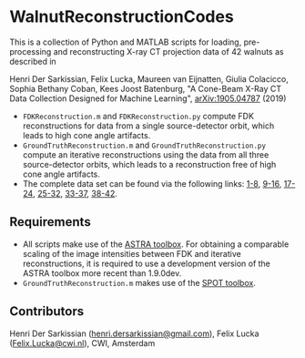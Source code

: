 # WalnutReconstructionCodes
This is a collection of Python and MATLAB scripts for loading, pre-processing and 
reconstructing X-ray CT projection data of 42 walnuts as described in

Henri Der Sarkissian, Felix Lucka, Maureen van Eijnatten,
Giulia Colacicco, Sophia Bethany Coban, Kees Joost Batenburg, "A Cone-Beam X-Ray CT Data Collection Designed for Machine Learning",  [arXiv:1905.04787](https://arxiv.org/abs/1905.04787) (2019)

* `FDKReconstruction.m` and `FDKReconstruction.py` compute FDK reconstructions for data from a single source-detector orbit, which leads to high cone angle artifacts.
* `GroundTruthReconstruction.m` and `GroundTruthReconstruction.py` compute an iterative reconstructions using the data from all three source-detector orbits, which leads to a reconstruction free of high cone angle artifacts.
* The complete data set can be found via the following links: [1-8](https://doi.org/10.5281/zenodo.2686725), [9-16](https://doi.org/10.5281/zenodo.2686970), [17-24](https://doi.org/10.5281/zenodo.2687386), [25-32](https://doi.org/10.5281/zenodo.2687634), [33-37](https://doi.org/10.5281/zenodo.2687896), [38-42](https://doi.org/10.5281/zenodo.2688111).

## Requirements

* All scripts make use of the [ASTRA toolbox](https://www.astra-toolbox.com/). For obtaining a comparable scaling of the image intensities between FDK and iterative reconstructions, it is required to use a development version of the ASTRA toolbox more recent than 1.9.0dev.
* `GroundTruthReconstruction.m` makes use of the [SPOT toolbox](http://www.cs.ubc.ca/labs/scl/spot/).

## Contributors

Henri Der Sarkissian (henri.dersarkissian@gmail.com), Felix Lucka (Felix.Lucka@cwi.nl), CWI, Amsterdam
